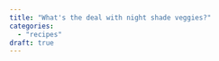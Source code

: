 ```yaml
---
title: "What's the deal with night shade veggies?"
categories: 
  - "recipes"
draft: true
---
```



